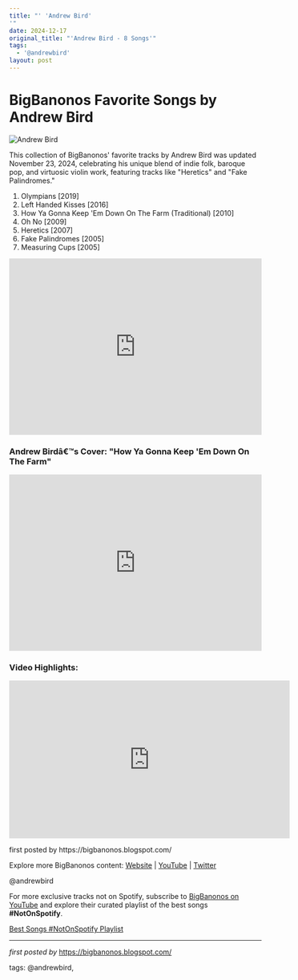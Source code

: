 ```yaml
---
title: "' 'Andrew Bird'
'"
date: 2024-12-17
original_title: "'Andrew Bird - 8 Songs'"
tags:
  - '@andrewbird'
layout: post
---
```

<h1>BigBanonos Favorite Songs by Andrew Bird</h1>
<img alt="Andrew Bird" src="https://cdn.britannica.com/18/211118-050-78BA0175/Andrew-Bird-2009.jpg" /> <p>This collection of BigBanonos' favorite tracks by Andrew Bird was updated November 23, 2024, celebrating his unique blend of indie folk, baroque pop, and virtuosic violin work, featuring tracks like "Heretics" and "Fake Palindromes."</p> <ol> <li>Olympians [2019]</li><li>Left Handed Kisses [2016]</li> <li>How Ya Gonna Keep 'Em Down On The Farm (Traditional) [2010]</li> <li>Oh No [2009]</li> <li>Heretics [2007]</li> <li>Fake Palindromes [2005]</li> <li>Measuring Cups [2005]</li>
</ol> <div> <iframe allow="autoplay; clipboard-write; encrypted-media; fullscreen; picture-in-picture" allowfullscreen="" frameborder="0" height="352" loading="lazy" src="https://open.spotify.com/embed/playlist/1Ni7JdDNoWkJWoJpLaw1LJ?utm_source=generator" width="100%"></iframe>
</div> <h3>Andrew Birdâ€™s Cover: "How Ya Gonna Keep 'Em Down On The Farm"</h3>
<div> <iframe allow="autoplay; clipboard-write; encrypted-media; fullscreen; picture-in-picture" allowfullscreen="" frameborder="0" height="352" loading="lazy" src="https://open.spotify.com/embed/track/5Pnh772BPHDYz3Juupj9ZS?utm_source=generator" width="100%"></iframe>
</div> <h3>Video Highlights:</h3>
<div> <iframe allow="accelerometer; autoplay; encrypted-media; gyroscope; picture-in-picture" allowfullscreen="" frameborder="0" height="315" src="https://www.youtube.com/embed/videoseries?list=PLtuNtuTatqI3T8eq7OOgDNJjpm128C1tR" width="560"></iframe></div> <p>first posted by https://bigbanonos.blogspot.com/</p> <div> <p>Explore more BigBanonos content: <a href="https://bigbanonos.blogspot.com/">Website</a> | <a href="https://www.youtube.com/@BigBanonos">YouTube</a> | <a href="https://x.com/bigbanonos">Twitter</a></p>
</div> <!--Tags-->
<p>@andrewbird</p>


<!--Subscribe and Playlist Links-->
<div>
    <p>For more exclusive tracks not on Spotify, subscribe to <a href="https://www.youtube.com/@BigBanonos" target="_blank">BigBanonos on YouTube</a> and explore their curated playlist of the best songs <strong>#NotOnSpotify</strong>.</p>
    <p><a href="https://www.youtube.com/playlist?list=PLtuNtuTatqI0kFahUCbtbfenC_ET5O_tr" target="_blank">Best Songs #NotOnSpotify Playlist<br /></a></p></div>

<hr />

<p><em>first posted by</em> <a href="https://bigbanonos.blogspot.com/" rel="noopener" target="_new">https://bigbanonos.blogspot.com/</a></p>

<p>tags: @andrewbird,</p>
